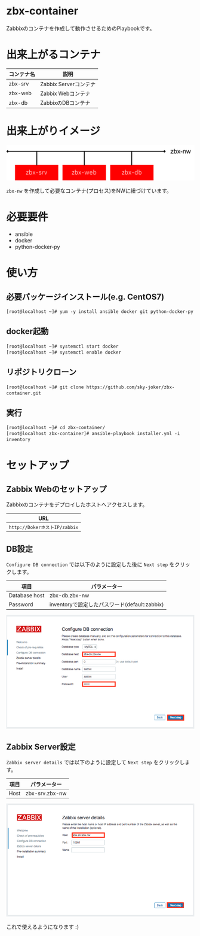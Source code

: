 # zbx-container

Zabbixのコンテナを作成して動作させるためのPlaybookです。　

# 出来上がるコンテナ

| コンテナ名 |          説明         |
|------------|-----------------------|
| zbx-srv    | Zabbix Serverコンテナ |
| zbx-web    | Zabbix Webコンテナ    |
| zbx-db     | ZabbixのDBコンテナ    |

# 出来上がりイメージ

![](./img/nw_image.png)

`zbx-nw` を作成して必要なコンテナ(プロセス)をNWに紐づけています。

# 必要要件

* ansible
* docker
* python-docker-py

# 使い方

## 必要パッケージインストール(e.g. CentOS7)

```shell-session
[root@localhost ~]# yum -y install ansible docker git python-docker-py
```

## docker起動

```shell-session
[root@localhost ~]# systemctl start docker
[root@localhost ~]# systemctl enable docker
```

## リポジトリクローン

```
[root@localhost ~]# git clone https://github.com/sky-joker/zbx-container.git
```

## 実行

```shell-session
[root@localhost ~]# cd zbx-container/
[root@localhost zbx-container]# ansible-playbook installer.yml -i inventory
```

# セットアップ

## Zabbix Webのセットアップ

Zabbixのコンテナをデプロイしたホストへアクセスします。

|              URL              |
|-------------------------------|
| `http://DokerホストIP/zabbix` |

## DB設定

`Configure DB connection` では以下のように設定した後に `Next step` をクリックします。

|      項目     |                  パラメーター                 |
|---------------|-----------------------------------------------|
| Database host | zbx-db.zbx-nw                                 |
| Password      | inventoryで設定したパスワード(default:zabbix) |

![](./img/01_web_setup.png)

## Zabbix Server設定

`Zabbix server details` では以下のように設定して `Next step` をクリックします。

| 項目 |  パラメーター  |
|------|----------------|
| Host | zbx-srv.zbx-nw |

![](./img/02_web_setup.png)

これで使えるようになります :)
